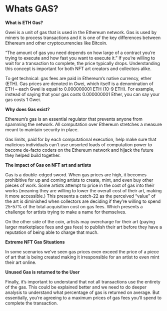 # Whats GAS?

**What is ETH Gas?**

&#x20;Gwei is a unit of gas that is used in the Ethereum network. Gas is used by miners to process transactions and it is one of the key differences between Ethereum and other cryptocurrencies like Bitcoin.

“The amount of gas you need depends on how large of a contract you’re trying to execute and how fast you want to execute it.” If you’re willing to wait for a transaction to complete, the price typically drops. Understanding this concept is important for both NFT art creators and collectors alike.

To get technical: gas fees are paid in Ethereum’s native currency, ether (ETH). Gas prices are denoted in Gwei, which itself is a denomination of ETH – each Gwei is equal to 0.000000001 ETH (10-9 ETH). For example, instead of saying that your gas costs 0.000000001 Ether, you can say your gas costs 1 Gwei.



**Why does Gas exist?**&#x20;

Ethereum’s gas is an essential regulator that prevents anyone from spamming the network. All computation over Ethereum stretches a measure meant to maintain security in place.

Gas limits, paid for by each computational execution, help make sure that malicious individuals can’t use unsorted loads of computation power to become de-facto coders on the Ethereum network and hijack the future they helped build together.



**The impact of Gas on NFT art and artists**&#x20;

Gas is a double-edged sword. When gas prices are high, it becomes prohibitive for up and coming artists to create, mint, and even buy other pieces of work. Some artists attempt to price in the cost of gas into their works (meaning they are willing to lower the overall cost of their art, making it more accessible.) This presents a catch-22 as the perceived “value” of the art is diminished when collectors are deciding if they’re willing to spend 25-57% of the total acquisition cost on gas fees. Which presents a challenge for artists trying to make a name for themselves.

On the other side of the coin, artists may overcharge for their art (paying larger marketplace fees and gas fees) to publish their art before they have a reputation of being able to charge that much.



**Extreme NFT Gas Situations**&#x20;

In some scenarios we’ve seen gas prices even exceed the price of a piece of art that is being created making it irresponsible for an artist to even mint their art online.



**Unused Gas is returned to the User**

Finally, it’s important to understand that not all transactions use the entirety of the gas. This could be explained better and we need to do deeper analysis to understand what percentage of gas is returned on average. But essentially, you’re agreeing to a maximum prices of gas fees you’ll spend to complete the transaction.
